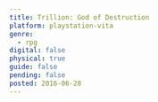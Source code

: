 ```yaml
---
title: Trillion: God of Destruction
platform: playstation-vita
genre:
  - rpg
digital: false
physical: true
guide: false
pending: false
posted: 2016-06-28
---
```

